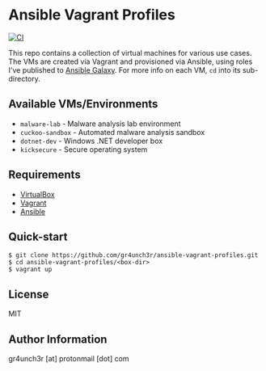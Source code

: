 # Ansible Vagrant Profiles

[![CI](https://github.com/gr4unch3r/ansible-vagrant-profiles/actions/workflows/ci.yml/badge.svg)](https://github.com/gr4unch3r/ansible-vagrant-profiles/actions/workflows/ci.yml)

This repo contains a collection of virtual machines for various use cases. The VMs are created via Vagrant and provisioned via Ansible, using roles I've published to [Ansible Galaxy](https://galaxy.ansible.com/gr4unch3r). For more info on each VM, `cd` into its sub-directory.

## Available VMs/Environments

- `malware-lab` - Malware analysis lab environment
- `cuckoo-sandbox` - Automated malware analysis sandbox
- `dotnet-dev` - Windows .NET developer box
- `kicksecure` - Secure operating system

## Requirements

- [VirtualBox](https://www.virtualbox.org/wiki/Downloads)
- [Vagrant](https://www.vagrantup.com/downloads.html)
- [Ansible](http://docs.ansible.com/ansible/latest/intro_installation.html)

## Quick-start

```
$ git clone https://github.com/gr4unch3r/ansible-vagrant-profiles.git
$ cd ansible-vagrant-profiles/<box-dir>
$ vagrant up
```

## License

MIT

## Author Information

gr4unch3r [at] protonmail [dot] com
